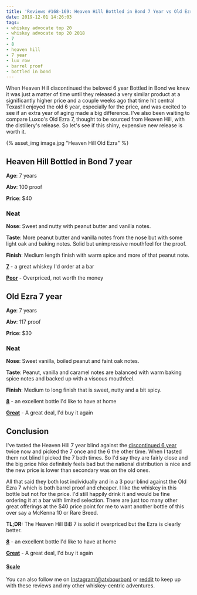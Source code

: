 ```yaml
---
title: 'Reviews #168-169: Heaven Hill Bottled in Bond 7 Year vs Old Ezra 7 Year'
date: 2019-12-01 14:26:03
tags:
- whiskey advocate top 20 
- whiskey advocate top 20 2018
- 7
- 8
- heaven hill
- 7 year
- lux row
- barrel proof
- bottled in bond
---
```

When Heaven Hill discontinued the beloved 6 year Bottled in Bond we knew it was just a matter of time until they released a very similar product at a significantly higher price and a couple weeks ago that time hit central Texas! I enjoyed the old 6 year, especially for the price, and was excited to see if an extra year of aging made a big difference. I've also been waiting to compare Luxco's Old Ezra 7, thought to be sourced from Heaven Hill, with the distillery's release. So let's see if this shiny, expensive new release is worth it.

{% asset_img image.jpg "Heaven Hill Old Ezra" %}

## Heaven Hill Bottled in Bond 7 year
**Age**: 7 years

**Abv**: 100 proof

**Price**: $40

### Neat
**Nose**: Sweet and nutty with peanut butter and vanilla notes. 

**Taste**: More peanut butter and vanilla notes from the nose but with some light oak and baking notes. Solid but unimpressive mouthfeel for the proof.

**Finish**: Medium length finish with warm spice and more of that peanut note.

[**7**](https://atxbourbon.com/tags/7/) - a great whiskey I'd order at a bar

[**Poor**](https://atxbourbon.com/tags/poor-value/) - Overpriced, not worth the money

## Old Ezra 7 year
**Age**: 7 years

**Abv**: 117 proof

**Price**: $30

### Neat
**Nose**: Sweet vanilla, boiled peanut and faint oak notes.

**Taste**: Peanut, vanilla and caramel notes are balanced with warm baking spice notes and backed up with a viscous mouthfeel.

**Finish**: Medium to long finish that is sweet, nutty and a bit spicy.

[**8**](https://atxbourbon.com/tags/8/) - an excellent bottle I'd like to have at home

[**Great**](https://atxbourbon.com/tags/great-value/) - A great deal, I'd buy it again


## Conclusion

I've tasted the Heaven Hill 7 year blind against the [discontinued 6 year](https://atxbourbon.com/2019/06/28/Review-121-Heaven-Hill-6-Year-BiB/) twice now and picked the 7 once and the 6 the other time. When I tasted them not blind I picked the 7 both times. So I'd say they are fairly close and the big price hike definitely feels bad but the national distribution is nice and the new price is lower than secondary was on the old ones. 

All that said they both lost individually and in a 3 pour blind against the Old Ezra 7 which is both barrel proof and cheaper. I like the whiskey in this bottle but not for the price. I'd still happily drink it and would be fine ordering it at a bar with limited selection. There are just too many other great offerings at the $40 price point for me to want another bottle of this over say a McKenna 10 or Rare Breed.


**TL;DR:** The Heaven Hill BiB 7 is solid if overpriced but the Ezra is clearly better.


[**8**](https://atxbourbon.com/tags/8/) - an excellent bottle I'd like to have at home

[**Great**](https://atxbourbon.com/tags/great-value/) - A great deal, I'd buy it again


#### [Scale](http://atxbourbon.com/Scale/)

You can also follow me on [Instagram(@atxbourbon)](https://www.instagram.com/atxbourbon/) or [reddit](https://www.reddit.com/r/atxbourbon/) to keep up with these reviews and my other whiskey-centric adventures.
